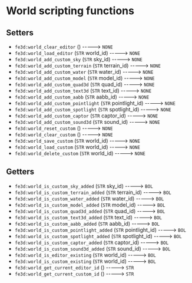 # World scripting functions

## Setters

- `fe3d:world_clear_editor` () -----> `NONE`
- `fe3d:world_load_editor` (`STR` world_id) -----> `NONE`
- `fe3d:world_add_custom_sky` (`STR` sky_id) -----> `NONE`
- `fe3d:world_add_custom_terrain` (`STR` terrain_id) -----> `NONE`
- `fe3d:world_add_custom_water` (`STR` water_id) -----> `NONE`
- `fe3d:world_add_custom_model` (`STR` model_id) -----> `NONE`
- `fe3d:world_add_custom_quad3d` (`STR` quad_id) -----> `NONE`
- `fe3d:world_add_custom_text3d` (`STR` text_id) -----> `NONE`
- `fe3d:world_add_custom_aabb` (`STR` aabb_id) -----> `NONE`
- `fe3d:world_add_custom_pointlight` (`STR` pointlight_id) -----> `NONE`
- `fe3d:world_add_custom_spotlight` (`STR` spotlight_id) -----> `NONE`
- `fe3d:world_add_custom_captor` (`STR` captor_id) -----> `NONE`
- `fe3d:world_add_custom_sound3d` (`STR` sound_id) -----> `NONE`
- `fe3d:world_reset_custom` () -----> `NONE`
- `fe3d:world_clear_custom` () -----> `NONE`
- `fe3d:world_save_custom` (`STR` world_id) -----> `NONE`
- `fe3d:world_load_custom` (`STR` world_id) -----> `NONE`
- `fe3d:world_delete_custom` (`STR` world_id) -----> `NONE`

## Getters

- `fe3d:world_is_custom_sky_added` (`STR` sky_id) -----> `BOL`
- `fe3d:world_is_custom_terrain_added` (`STR` terrain_id) -----> `BOL`
- `fe3d:world_is_custom_water_added` (`STR` water_id) -----> `BOL`
- `fe3d:world_is_custom_model_added` (`STR` model_id) -----> `BOL`
- `fe3d:world_is_custom_quad3d_added` (`STR` quad_id) -----> `BOL`
- `fe3d:world_is_custom_text3d_added` (`STR` text_id) -----> `BOL`
- `fe3d:world_is_custom_aabb_added` (`STR` aabb_id) -----> `BOL`
- `fe3d:world_is_custom_pointlight_added` (`STR` pointlight_id) -----> `BOL`
- `fe3d:world_is_custom_spotlight_added` (`STR` spotlight_id) -----> `BOL`
- `fe3d:world_is_custom_captor_added` (`STR` captor_id) -----> `BOL`
- `fe3d:world_is_custom_sound3d_added` (`STR` sound_id) -----> `BOL`
- `fe3d:world_is_editor_existing` (`STR` world_id) -----> `BOL`
- `fe3d:world_is_custom_existing` (`STR` world_id) -----> `BOL`
- `fe3d:world_get_current_editor_id` () -----> `STR`
- `fe3d:world_get_current_custom_id` () -----> `STR`
